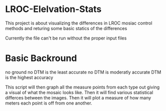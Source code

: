 # LROC-Elelvation-Stats
This project is about visualizing the differences in LROC mosiac control methods and returing some basic statics of the differences

Currently the file can't be run without the proper input files

# Basic Backround 

no ground no DTM is the least accurate 
no DTM is moderatly accurate 
DTM is the highest accuracy 

This script will then graph all the measure points from each type out giving a visual of what the mosaic looks like. 
Then it will find various statistical differces between the images.
Then it will plot a measure of how many meters each point is off from one another.
